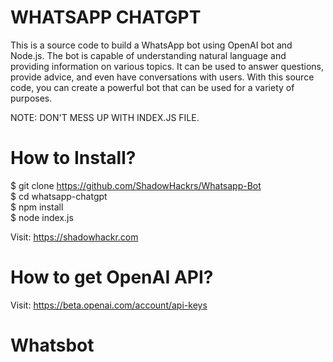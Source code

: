 # WHATSAPP CHATGPT
This is a source code to build a WhatsApp bot using OpenAI bot and Node.js. The bot is capable of understanding natural language and providing information on various topics. It can be used to answer questions, provide advice, and even have conversations with users. With this source code, you can create a powerful bot that can be used for a variety of purposes. <br>

NOTE: DON'T MESS UP WITH INDEX.JS FILE. <br>

# How to Install? 
$ git clone https://github.com/ShadowHackrs/Whatsapp-Bot <br>
$ cd whatsapp-chatgpt <br>
$ npm install <br>
$ node index.js <br>

Visit: https://shadowhackr.com <br>

# How to get OpenAI API?
Visit: https://beta.openai.com/account/api-keys
# Whatsbot
